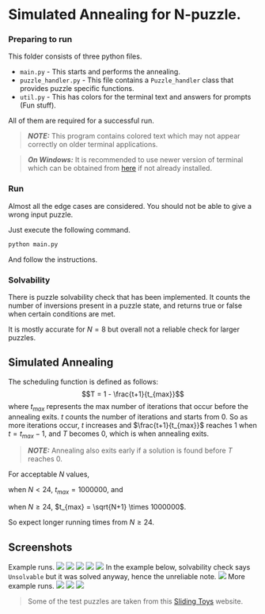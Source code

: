 # Simulated Annealing for N-puzzle.

### Preparing to run
This folder consists of three python files. 
- `main.py` - This starts and performs the annealing.
- `puzzle_handler.py` - This file contains a `Puzzle_handler` class that provides puzzle specific functions.
- `util.py` - This has colors for the terminal text and answers for prompts (Fun stuff).

All of them are required for a successful run.

> **_NOTE:_** This program contains colored text which may not appear correctly on older terminal applications.

> **_On Windows:_** It is recommended to use newer version of terminal which can be obtained from [here](https://apps.microsoft.com/detail/9n0dx20hk701?hl=en-US&gl=US) if not already installed.

### Run
Almost all the edge cases are considered. You should not be able to give a wrong input puzzle. 

Just execute the following command.
```sh
python main.py
```
And follow the instructions.


### Solvability
There is puzzle solvability check that has been implemented. It counts the number of inversions present in a puzzle state, and returns true or false when certain conditions are met.

It is mostly accurate for $N = 8$ but overall not a reliable check for larger puzzles.

## Simulated Annealing

The scheduling function is defined as follows:
$$T = 1 - \frac{t+1}{t_{max}}$$
where $t_{max}$ represents the max number of iterations that occur before the annealing exits. $t$ counts the number of iterations and starts from 0.
So as more iterations occur, $t$ increases and $\frac{t+1}{t_{max}}$ reaches 1 when $t = t_{max} - 1$, and $T$ becomes 0, which is when annealing exits.


> **_NOTE:_** Annealing also exits early if a solution is found before $T$ reaches 0.

For acceptable $N$ values, 

when $N < 24$, $t_{max} = 1000000$, and 

when $N \ge 24$, $t_{max} = \sqrt{N+1} \times 1000000$. 

So expect longer running times from $N \ge 24$.

## Screenshots

Example runs.
![](images/screen1.png)
![](images/screen2.png)
![](images/screen3.png)
![](images/screen4.png)
![](images/screen5.png)
In the example below, solvability check says `Unsolvable` but it was solved anyway, hence the unreliable note.
![](images/screen8.png)
More example runs.
![](images/screen6.png)
![](images/screen7.png)
![](images/screen9.png)

> Some of the test puzzles are taken from this [Sliding Toys](https://sliding.toys/) website.
